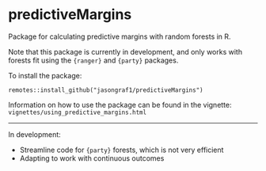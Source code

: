 # predictiveMargins

Package for calculating predictive margins with random forests in R.

Note that this package is currently in development, and only works with forests fit using the `{ranger}` and `{party}` packages. 

To install the package:

```
remotes::install_github("jasongraf1/predictiveMargins")
```

Information on how to use the package can be found in the vignette: `vignettes/using_predictive_margins.html` 

--------------

In development:

- Streamline code for `{party}` forests, which is not very efficient
- Adapting to work with continuous outcomes
